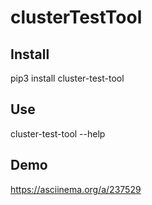 # clusterTestTool

## Install
pip3 install cluster-test-tool

## Use
cluster-test-tool --help

## Demo
https://asciinema.org/a/237529
